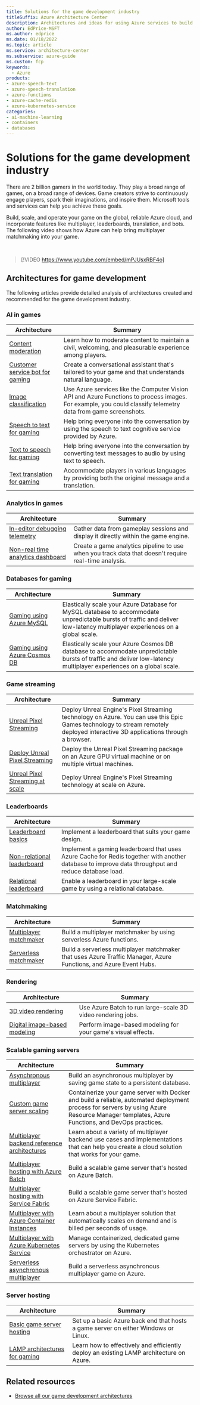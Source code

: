 ```yaml
---
title: Solutions for the game development industry 
titleSuffix: Azure Architecture Center
description: Architectures and ideas for using Azure services to build solutions in the game development industry.
author: EdPrice-MSFT
ms.author: edprice
ms.date: 01/18/2022
ms.topic: article
ms.service: architecture-center
ms.subservice: azure-guide
ms.custom: fcp 
keywords:
  - Azure
products:
- azure-speech-text
- azure-speech-translation
- azure-functions
- azure-cache-redis
- azure-kubernetes-service
categories:
- ai-machine-learning
- containers
- databases
---
```


# Solutions for the game development industry

There are 2 billion gamers in the world today. They play a broad range of games, on a broad range of devices. Game creators strive to continuously engage players, spark their imaginations, and inspire them. Microsoft tools and services can help you achieve these goals. 

Build, scale, and operate your game on the global, reliable Azure cloud, and incorporate features like multiplayer, leaderboards, translation, and bots. The following video shows how Azure can help bring multiplayer matchmaking into your game.

<br>

> [!VIDEO https://www.youtube.com/embed/mPJUsxRBF4o]

## Architectures for game development

The following articles provide detailed analysis of architectures created and recommended for the game development industry.

### AI in games

| Architecture | Summary | 
| ------- | ------- | 
|[Content moderation](/gaming/azure/reference-architectures/cognitive-content-moderation?toc=https:%2f%2fdocs.microsoft.com%2fen-us%2fazure%2farchitecture%2ftoc.json&bc=https:%2f%2fdocs.microsoft.com%2fen-us%2fazure%2farchitecture%2fbread%2ftoc.json)|Learn how to moderate content to maintain a civil, welcoming, and pleasurable experience among players.|
|[Customer service bot for gaming](/gaming/azure/reference-architectures/cognitive-css-bot?toc=https:%2f%2fdocs.microsoft.com%2fen-us%2fazure%2farchitecture%2ftoc.json&bc=https:%2f%2fdocs.microsoft.com%2fen-us%2fazure%2farchitecture%2fbread%2ftoc.json)|Create a conversational assistant that's tailored to your game and that understands natural language. |
|[Image classification](/azure/architecture/example-scenario/ai/intelligent-apps-image-processing)|Use Azure services like the Computer Vision API and Azure Functions to process images. For example, you could classify telemetry data from game screenshots. |
|[Speech to text for gaming](/gaming/azure/reference-architectures/cognitive-speech-to-text?toc=https:%2f%2fdocs.microsoft.com%2fen-us%2fazure%2farchitecture%2ftoc.json&bc=https:%2f%2fdocs.microsoft.com%2fen-us%2fazure%2farchitecture%2fbread%2ftoc.json)|Help bring everyone into the conversation by using the speech to text cognitive service provided by Azure.|
|[Text to speech for gaming](/gaming/azure/reference-architectures/cognitive-text-to-speech?toc=https:%2f%2fdocs.microsoft.com%2fen-us%2fazure%2farchitecture%2ftoc.json&bc=https:%2f%2fdocs.microsoft.com%2fen-us%2fazure%2farchitecture%2fbread%2ftoc.json)|Help bring everyone into the conversation by converting text messages to audio by using text to speech.|
|[Text translation for gaming](/gaming/azure/reference-architectures/cognitive-text-translation?toc=https:%2f%2fdocs.microsoft.com%2fen-us%2fazure%2farchitecture%2ftoc.json&bc=https:%2f%2fdocs.microsoft.com%2fen-us%2fazure%2farchitecture%2fbread%2ftoc.json)|Accommodate players in various languages by providing both the original message and a translation.|

### Analytics in games

| Architecture | Summary |
| ------- | ------- | 
|[In-editor debugging telemetry](/gaming/azure/reference-architectures/analytics-in-editor-debugging?toc=https:%2f%2fdocs.microsoft.com%2fen-us%2fazure%2farchitecture%2ftoc.json&bc=https:%2f%2fdocs.microsoft.com%2fen-us%2fazure%2farchitecture%2fbread%2ftoc.json)|Gather data from gameplay sessions and display it directly within the game engine.|
|[Non-real time analytics dashboard](/gaming/azure/reference-architectures/analytics-non-real-time-dashboard?toc=https:%2f%2fdocs.microsoft.com%2fen-us%2fazure%2farchitecture%2ftoc.json&bc=https:%2f%2fdocs.microsoft.com%2fen-us%2fazure%2farchitecture%2fbread%2ftoc.json)|Create a game analytics pipeline to use when you track data that doesn't require real-time analysis.|

### Databases for gaming

| Architecture | Summary | 
| ------- | ------- | 
|[Gaming using Azure MySQL](/azure/architecture/solution-ideas/articles/gaming-using-azure-database-for-mysql)|Elastically scale your Azure Database for MySQL database to accommodate unpredictable bursts of traffic and deliver low-latency multiplayer experiences on a global scale.|
|[Gaming using Azure Cosmos DB](/azure/architecture/solution-ideas/articles/gaming-using-cosmos-db)|Elastically scale your Azure Cosmos DB database to accommodate unpredictable bursts of traffic and deliver low-latency multiplayer experiences on a global scale.|

### Game streaming

| Architecture | Summary | 
| ------- | ------- | 
|[Unreal Pixel Streaming](/gaming/azure/reference-architectures/unreal-pixel-streaming-in-azure?toc=https:%2f%2fdocs.microsoft.com%2fen-us%2fazure%2farchitecture%2ftoc.json&bc=https:%2f%2fdocs.microsoft.com%2fen-us%2fazure%2farchitecture%2fbread%2ftoc.json)|Deploy Unreal Engine's Pixel Streaming technology on Azure. You can use this Epic Games technology to stream remotely deployed interactive 3D applications through a browser.|
|[Deploy Unreal Pixel Streaming](/gaming/azure/reference-architectures/unreal-pixel-streaming-deploying?toc=https:%2f%2fdocs.microsoft.com%2fen-us%2fazure%2farchitecture%2ftoc.json&bc=https:%2f%2fdocs.microsoft.com%2fen-us%2fazure%2farchitecture%2fbread%2ftoc.json)|Deploy the Unreal Pixel Streaming package on an Azure GPU virtual machine or on multiple virtual machines. |
|[Unreal Pixel Streaming at scale](/gaming/azure/reference-architectures/unreal-pixel-streaming-at-scale?toc=https:%2f%2fdocs.microsoft.com%2fen-us%2fazure%2farchitecture%2ftoc.json&bc=https:%2f%2fdocs.microsoft.com%2fen-us%2fazure%2farchitecture%2fbread%2ftoc.json)|Deploy Unreal Engine's Pixel Streaming technology at scale on Azure.|

### Leaderboards

| Architecture | Summary | 
| ------- | ------- | 
|[Leaderboard basics](/gaming/azure/reference-architectures/leaderboard?toc=https:%2f%2fdocs.microsoft.com%2fen-us%2fazure%2farchitecture%2ftoc.json&bc=https:%2f%2fdocs.microsoft.com%2fen-us%2fazure%2farchitecture%2fbread%2ftoc.json)|Implement a leaderboard that suits your game design.|
|[Non-relational leaderboard](/gaming/azure/reference-architectures/leaderboard-non-relational?toc=https:%2f%2fdocs.microsoft.com%2fen-us%2fazure%2farchitecture%2ftoc.json&bc=https:%2f%2fdocs.microsoft.com%2fen-us%2fazure%2farchitecture%2fbread%2ftoc.json)|Implement a gaming leaderboard that uses Azure Cache for Redis together with another database to improve data throughput and reduce database load.|
|[Relational leaderboard](/gaming/azure/reference-architectures/leaderboard-relational?toc=https:%2f%2fdocs.microsoft.com%2fen-us%2fazure%2farchitecture%2ftoc.json&bc=https:%2f%2fdocs.microsoft.com%2fen-us%2fazure%2farchitecture%2fbread%2ftoc.json)|Enable a leaderboard in your large-scale game by using a relational database.|

### Matchmaking

| Architecture | Summary | 
| ------- | ------- | 
|[Multiplayer matchmaker](/gaming/azure/reference-architectures/multiplayer-matchmaker?toc=https:%2f%2fdocs.microsoft.com%2fen-us%2fazure%2farchitecture%2ftoc.json&bc=https:%2f%2fdocs.microsoft.com%2fen-us%2fazure%2farchitecture%2fbread%2ftoc.json)|Build a multiplayer matchmaker by using serverless Azure functions.|
|[Serverless matchmaker](/gaming/azure/reference-architectures/multiplayer-matchmaker-serverless?toc=https:%2f%2fdocs.microsoft.com%2fen-us%2fazure%2farchitecture%2ftoc.json&bc=https:%2f%2fdocs.microsoft.com%2fen-us%2fazure%2farchitecture%2fbread%2ftoc.json)|Build a serverless multiplayer matchmaker that uses Azure Traffic Manager, Azure Functions, and Azure Event Hubs.|

### Rendering

| Architecture | Summary | 
| ------- | ------- | 
|[3D video rendering](/azure/architecture/example-scenario/infrastructure/video-rendering)|Use Azure Batch to run large-scale 3D video rendering jobs.|
|[Digital image-based modeling](/azure/architecture/example-scenario/infrastructure/image-modeling)|Perform image-based modeling for your game's visual effects.|

### Scalable gaming servers

| Architecture | Summary |
| ------- | ------- | 
|[Asynchronous multiplayer](/gaming/azure/reference-architectures/multiplayer-asynchronous?toc=https:%2f%2fdocs.microsoft.com%2fen-us%2fazure%2farchitecture%2ftoc.json&bc=https:%2f%2fdocs.microsoft.com%2fen-us%2fazure%2farchitecture%2fbread%2ftoc.json)|Build an asynchronous multiplayer by saving game state to a persistent database. |
|[Custom game server scaling](/gaming/azure/reference-architectures/multiplayer-custom-server-scaling?toc=https:%2f%2fdocs.microsoft.com%2fen-us%2fazure%2farchitecture%2ftoc.json&bc=https:%2f%2fdocs.microsoft.com%2fen-us%2fazure%2farchitecture%2fbread%2ftoc.json)|Containerize your game server with Docker and build a reliable, automated deployment process for servers by using Azure Resource Manager templates, Azure Functions, and DevOps practices.|
|[Multiplayer backend reference architectures](/gaming/azure/reference-architectures/multiplayer?toc=https:%2f%2fdocs.microsoft.com%2fen-us%2fazure%2farchitecture%2ftoc.json&bc=https:%2f%2fdocs.microsoft.com%2fen-us%2fazure%2farchitecture%2fbread%2ftoc.json)|Learn about a variety of multiplayer backend use cases and implementations that can help you create a cloud solution that works for your game.|
|[Multiplayer hosting with Azure Batch](/gaming/azure/reference-architectures/multiplayer-synchronous-batch?toc=https:%2f%2fdocs.microsoft.com%2fen-us%2fazure%2farchitecture%2ftoc.json&bc=https:%2f%2fdocs.microsoft.com%2fen-us%2fazure%2farchitecture%2fbread%2ftoc.json)|Build a scalable game server that's hosted on Azure Batch.|
|[Multiplayer hosting with Service Fabric](/gaming/azure/reference-architectures/multiplayer-synchronous-sf?toc=https:%2f%2fdocs.microsoft.com%2fen-us%2fazure%2farchitecture%2ftoc.json&bc=https:%2f%2fdocs.microsoft.com%2fen-us%2fazure%2farchitecture%2fbread%2ftoc.json)|Build a scalable game server that's hosted on Azure Service Fabric.|
|[Multiplayer with Azure Container Instances](/gaming/azure/reference-architectures/multiplayer-synchronous-aci?toc=https:%2f%2fdocs.microsoft.com%2fen-us%2fazure%2farchitecture%2ftoc.json&bc=https:%2f%2fdocs.microsoft.com%2fen-us%2fazure%2farchitecture%2fbread%2ftoc.json)|Learn about a multiplayer solution that automatically scales on demand and is billed per seconds of usage.|
|[Multiplayer with Azure Kubernetes Service](/gaming/azure/reference-architectures/multiplayer-synchronous-aks?toc=https:%2f%2fdocs.microsoft.com%2fen-us%2fazure%2farchitecture%2ftoc.json&bc=https:%2f%2fdocs.microsoft.com%2fen-us%2fazure%2farchitecture%2fbread%2ftoc.json)|Manage containerized, dedicated game servers by using the Kubernetes orchestrator on Azure.|
|[Serverless asynchronous multiplayer](/gaming/azure/reference-architectures/multiplayer-asynchronous-serverless?toc=https:%2f%2fdocs.microsoft.com%2fen-us%2fazure%2farchitecture%2ftoc.json&bc=https:%2f%2fdocs.microsoft.com%2fen-us%2fazure%2farchitecture%2fbread%2ftoc.json)|Build a serverless asynchronous multiplayer game on Azure.|

### Server hosting

| Architecture | Summary | 
| ------- | ------- | 
|[Basic game server hosting](/gaming/azure/reference-architectures/multiplayer-basic-game-server-hosting?toc=https:%2f%2fdocs.microsoft.com%2fen-us%2fazure%2farchitecture%2ftoc.json&bc=https:%2f%2fdocs.microsoft.com%2fen-us%2fazure%2farchitecture%2fbread%2ftoc.json)|Set up a basic Azure back end that hosts a game server on either Windows or Linux.|
|[LAMP architectures for gaming](/gaming/azure/reference-architectures/general-purpose-lamp?toc=https:%2f%2fdocs.microsoft.com%2fen-us%2fazure%2farchitecture%2ftoc.json&bc=https:%2f%2fdocs.microsoft.com%2fen-us%2fazure%2farchitecture%2fbread%2ftoc.json)|Learn how to  effectively and efficiently deploy an existing LAMP architecture on Azure.|

## Related resources

- [Browse all our game development architectures](/azure/architecture/browse/?terms=game)
